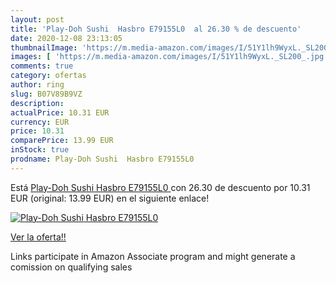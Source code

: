 ```yaml
---
layout: post
title: 'Play-Doh Sushi  Hasbro E79155L0  al 26.30 % de descuento'
date: 2020-12-08 23:13:05
thumbnailImage: 'https://m.media-amazon.com/images/I/51Y1lh9WyxL._SL200_.jpg'
images: [ 'https://m.media-amazon.com/images/I/51Y1lh9WyxL._SL200_.jpg' ]
comments: true
category: ofertas
author: ring
slug: B07V89B9VZ
description:
actualPrice: 10.31 EUR
currency: EUR
price: 10.31
comparePrice: 13.99 EUR
inStock: true
prodname: Play-Doh Sushi  Hasbro E79155L0 
---
```


Está [Play-Doh Sushi  Hasbro E79155L0 ](https://www.amazon.es/dp/B07V89B9VZ/?tag=tolees-21) con 26.30 de descuento por 10.31 EUR (original: 13.99 EUR) en el siguiente enlace!

[![Play-Doh Sushi  Hasbro E79155L0 ](https://m.media-amazon.com/images/I/51Y1lh9WyxL._SL200_.jpg)](https://www.amazon.es/dp/B07V89B9VZ/?tag=tolees-21)

[Ver la oferta!!](https://www.amazon.es/dp/B07V89B9VZ/?tag=tolees-21)

Links participate in Amazon Associate program and might generate a comission on qualifying sales



